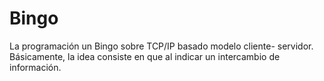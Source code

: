 # Bingo
La programación un Bingo sobre TCP/IP basado modelo cliente- servidor. 
Básicamente, la idea consiste en que al indicar un intercambio de información.
